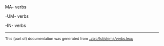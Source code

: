 
MA- verbs

-UM- verbs

-IN- verbs

* * *
<small>This (part of) documentation was generated from [../src/fst/stems/verbs.lexc](http://github.com/giellalt/lang-tgl/blob/main/../src/fst/stems/verbs.lexc)</small>